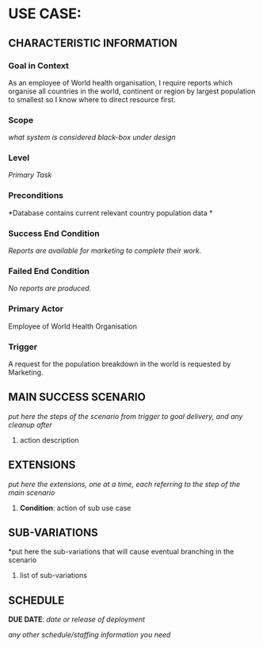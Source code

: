 # USE CASE: <number> <the name should be the goal as a short active verb phrase>

## CHARACTERISTIC INFORMATION

### Goal in Context

As an employee of World health organisation, I require reports which organise all countries in the world, continent or region by largest population to smallest so I know where to direct resource first.

### Scope

*what system is considered black-box under design*

### Level

*Primary Task*

### Preconditions

*Database contains current relevant country population data *

### Success End Condition

*Reports are available for marketing to complete their work.*

### Failed End Condition

*No reports are produced.*
### Primary Actor

Employee of World Health Organisation

### Trigger

A request for the population breakdown in the world is requested by Marketing.

## MAIN SUCCESS SCENARIO

*put here the steps of the scenario from trigger to goal delivery, and any cleanup after*

1. action description

## EXTENSIONS

*put here the extensions, one at a time, each referring to the step of the main scenario*

1. **Condition**: action of sub use case

## SUB-VARIATIONS

*put here the sub-variations that will cause eventual branching in the scenario

1. list of sub-variations

## SCHEDULE

**DUE DATE**: *date or release of deployment*

*any other schedule/staffing information you need*